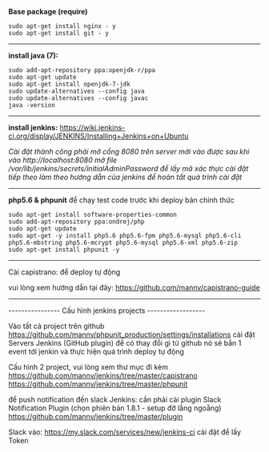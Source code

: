 **Base package (require)**

```
sudo apt-get install nginx - y
sudo apt-get install git - y
```

----------

**install java (7):**
```
sudo add-apt-repository ppa:openjdk-r/ppa
sudo apt-get update
sudo apt-get install openjdk-7-jdk
sudo update-alternatives --config java
sudo update-alternatives --config javac
java -version
```

----------

**install jenkins:**
https://wiki.jenkins-ci.org/display/JENKINS/Installing+Jenkins+on+Ubuntu

*Cài đặt thành công phải mở cổng 8080 trên server mới vào được
sau khi vào http://localhost:8080
mở file /var/lib/jenkins/secrets/initialAdminPassword để lấy mã xác thực cài đặt
tiếp theo làm theo hướng dẫn của jenkins để hoàn tất quá trình cài đặt*

----------

**php5.6 & phpunit** 
để chạy test code trước khi deploy bản chính thức
```
sudo apt-get install software-properties-common
sudo add-apt-repository ppa:ondrej/php
sudo apt-get update
sudo apt-get -y install php5.6 php5.6-fpm php5.6-mysql php5.6-cli php5.6-mbstring php5.6-mcrypt php5.6-mysql php5.6-xml php5.6-zip
sudo apt-get install phpunit -y
```

----------

Cài capistrano: để deploy tự động

vui lòng xem hướng dẫn tại đây: https://github.com/mannv/capistrano-guide

----------

---------------- Cấu hình jenkins projects ------------------

Vào tất cả project trên github
https://github.com/mannv/phpunit_production/settings/installations
cài đặt Servers Jenkins (GitHub plugin) để có thay đổi gì từ github nó sẽ bắn 1 event tới jenkin và thực hiện quá trình deploy tự động

Cấu hình 2 project, vui lòng xem thư mục đi kèm
https://github.com/mannv/jenkins/tree/master/capistrano
https://github.com/mannv/jenkins/tree/master/phpunit

để push notification đến slack
Jenkins: cần phải cài plugin
Slack Notification Plugin (chọn phiên bản 1.8.1 - setup đỡ lằng ngoằng)
https://github.com/mannv/jenkins/tree/master/plugin

Slack
vào:  https://my.slack.com/services/new/jenkins-ci
cài đặt để lấy Token


